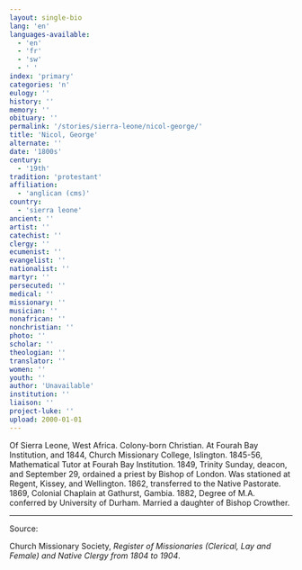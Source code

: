 ```yaml
---
layout: single-bio
lang: 'en'
languages-available:
  - 'en'
  - 'fr'
  - 'sw'
  - ' '
index: 'primary'
categories: 'n'
eulogy: ''
history: ''
memory: ''
obituary: ''
permalink: '/stories/sierra-leone/nicol-george/'
title: 'Nicol, George'
alternate: ''
date: '1800s'
century:
  - '19th'
tradition: 'protestant'
affiliation:
  - 'anglican (cms)'
country:
  - 'sierra leone'
ancient: ''
artist: ''
catechist: ''
clergy: ''
ecumenist: ''
evangelist: ''
nationalist: ''
martyr: ''
persecuted: ''
medical: ''
missionary: ''
musician: ''
nonafrican: ''
nonchristian: ''
photo: ''
scholar: ''
theologian: ''
translator: ''
women: ''
youth: ''
author: 'Unavailable'
institution: ''
liaison: ''
project-luke: ''
upload: 2000-01-01
---
```



Of Sierra Leone, West Africa.  Colony-born Christian.  At Fourah Bay Institution, and 1844, Church Missionary College, Islington.  1845-56, Mathematical Tutor at Fourah Bay Institution.  1849, Trinity Sunday, deacon, and September 29, ordained a priest by Bishop of London.  Was stationed at Regent, Kissey, and Wellington.  1862, transferred to the Native Pastorate.  1869, Colonial Chaplain at Gathurst, Gambia.  1882, Degree of M.A. conferred by University of Durham.  Married a daughter of Bishop Crowther.

---

Source:

Church Missionary Society, *Register of Missionaries (Clerical, Lay and Female) and Native Clergy from 1804 to 1904*.